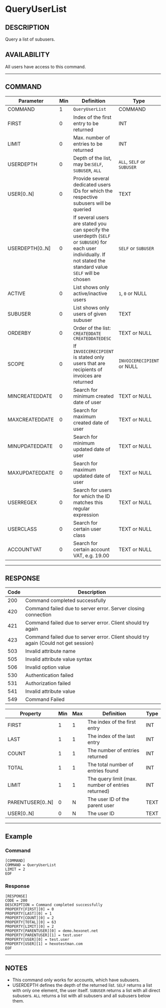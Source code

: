 # QueryUserList

## DESCRIPTION
Query a list of subusers.

## AVAILABILITY
All users have access to this command.

----
## COMMAND

Parameter | Min | Definition | Type
---- | ---- | ---- | ----
COMMAND | 1 | `QueryUserList` | COMMAND
FIRST | 0 | Index of the first entry to be returned | INT
LIMIT | 0 | Max. number of entries to be returned | INT
USERDEPTH | 0 | Depth of the list, may be:`SELF`, `SUBUSER`, `ALL` | `ALL`, `SELF` or `SUBUSER`
USER[0..N] | 0 | Provide several dedicated users IDs for which the respective subusers will be queried | TEXT
USERDEPTH[0..N] | 0 | If several users are stated you can specify the userdepth (`SELF` or `SUBUSER`) for each user individually. If not stated the standard value `SELF` will be chosen | `SELF` or `SUBUSER`
ACTIVE | 0 | List shows only active/inactive users | `1`, `0` or NULL
SUBUSER | 0 | List shows only users of given subuser | TEXT
ORDERBY | 0 | Order of the list:<br>`CREATEDDATE`<br>`CREATEDDATEDESC` | TEXT or NULL
SCOPE | 0 | If `INVOICERECIPIENT` is stated only users that are recipients of invoices are returned | `INVOICERECIPIENT` or NULL
MINCREATEDDATE | 0 | Search for minimum created date of user | TEXT or NULL
MAXCREATEDDATE | 0 | Search for maximum created date of user | TEXT or NULL
MINUPDATEDDATE | 0 | Search for minimum updated date of user | TEXT or NULL
MAXUPDATEDDATE | 0 | Search for maximum updated date of user | TEXT or NULL
USERREGEX | 0 | Search for users for which the ID matches this regular expression | TEXT or NULL
USERCLASS | 0 | Search for certain user class | TEXT or NULL
ACCOUNTVAT | 0 | Search for certain account VAT, e.g. 19.00 | TEXT or NULL

----
## RESPONSE

Code | Description
---- | ----
200 | Command completed successfully
420 | Command failed due to server error. Server closing connection
421 | Command failed due to server error. Client should try again
423 | Command failed due to server error. Client should try again (Could not get session)
503 | Invalid attribute name
505 | Invalid attribute value syntax
506 | Invalid option value
530 | Authentication failed
531 | Authorization failed
541 | Invalid attribute value
549 | Command Failed

Property | Min | Max | Definition | Type
---- | ---- | ---- | ---- | ----
FIRST | 1 | 1 | The index of the first entry | INT
LAST | 1 | 1 | The index of the last entry | INT
COUNT | 1 | 1 | The number of entries returned | INT
TOTAL | 1 | 1 | The total number of entries found | INT
LIMIT | 1 | 1 | The query limit (max. number of entries returned) | INT
PARENTUSER[0..N] | 0 | N | The user ID of the parent user | TEXT
USER[0..N] | 0 | N | The user ID | TEXT

----
## Example

### Command

```
[COMMAND]
COMMAND = QueryUserList
LIMIT = 2
EOF
```
### Response

```
[RESPONSE]
CODE = 200
DESCRIPTION = Command completed successfully
PROPERTY[FIRST][0] = 0
PROPERTY[LAST][0] = 1
PROPERTY[COUNT][0] = 2
PROPERTY[TOTAL][0] = 63
PROPERTY[LIMIT][0] = 2
PROPERTY[PARENTUSER][0] = demo.hexonet.net
PROPERTY[PARENTUSER][1] = test.user
PROPERTY[USER][0] = test.user
PROPERTY[USER][1] = hexotestman.com
EOF
```

----
## NOTES
* This command only works for accounts, which have subusers.
* USERDEPTH defines the depth of the returned list. `SELF` returns a list with only one element, the user itself. `SUBUSER` returns a list with all direct subusers. `ALL` returns a list with all subusers and all subusers below them.

